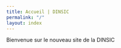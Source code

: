 ```yaml
---
title: Accueil | DINSIC
permalink: "/"
layout: index
---
```

Bienvenue sur le nouveau site de la DINSIC
